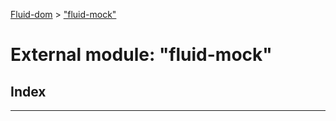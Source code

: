 [Fluid-dom](../README.md) > ["fluid-mock"](../modules/_fluid_mock_.md)

# External module: "fluid-mock"

## Index

---

